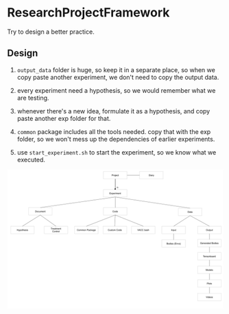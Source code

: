 # ResearchProjectFramework
Try to design a better practice.

## Design

1. `output_data` folder is huge, so keep it in a separate place, so when we copy paste another experiment, we don't need to copy the output data.

2. every experiment need a hypothesis, so we would remember what we are testing.

3. whenever there's a new idea, formulate it as a hypothesis, and copy paste another exp folder for that.

4. `common` package includes all the tools needed. copy that with the exp folder, so we won't mess up the dependencies of earlier experiments.

5. use `start_experiment.sh` to start the experiment, so we know what we executed.

![Design](structure.png)